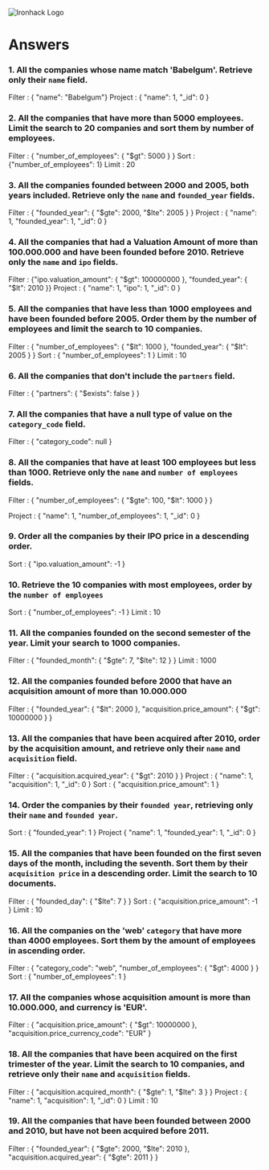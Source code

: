 ![Ironhack Logo](https://i.imgur.com/1QgrNNw.png)

# Answers

### 1. All the companies whose name match 'Babelgum'. Retrieve only their `name` field.

<!-- Your Code Goes Here -->

Filter : { "name": "Babelgum"}
Project : { "name": 1, "\_id": 0 }

### 2. All the companies that have more than 5000 employees. Limit the search to 20 companies and sort them by **number of employees**.

<!-- Your Code Goes Here -->

Filter : { "number_of_employees": { "$gt": 5000 } }
Sort : {"number_of_employees": 1}
Limit : 20

### 3. All the companies founded between 2000 and 2005, both years included. Retrieve only the `name` and `founded_year` fields.

<!-- Your Code Goes Here -->

Filter : { "founded_year": { "$gte": 2000, "$lte": 2005 } }
Project : { "name": 1, "founded_year": 1, "\_id": 0 }

### 4. All the companies that had a Valuation Amount of more than 100.000.000 and have been founded before 2010. Retrieve only the `name` and `ipo` fields.

<!-- Your Code Goes Here -->

Filter : {"ipo.valuation_amount": { "$gt": 100000000 }, "founded_year": { "$lt": 2010 }}
Project : { "name": 1, "ipo": 1, "\_id": 0 }

### 5. All the companies that have less than 1000 employees and have been founded before 2005. Order them by the number of employees and limit the search to 10 companies.

<!-- Your Code Goes Here -->

Filter : {
"number_of_employees": { "$lt": 1000 },
  "founded_year": { "$lt": 2005 }
}
Sort : { "number_of_employees": 1 }
Limit : 10

### 6. All the companies that don't include the `partners` field.

<!-- Your Code Goes Here -->

Filter : { "partners": { "$exists": false } }

### 7. All the companies that have a null type of value on the `category_code` field.

<!-- Your Code Goes Here -->

Filter : { "category_code": null }

### 8. All the companies that have at least 100 employees but less than 1000. Retrieve only the `name` and `number of employees` fields.

<!-- Your Code Goes Here -->

Filter : {
"number_of_employees": { "$gte": 100, "$lt": 1000 }
}

Project : { "name": 1, "number_of_employees": 1, "\_id": 0 }

### 9. Order all the companies by their IPO price in a descending order.

<!-- Your Code Goes Here -->

Sort : { "ipo.valuation_amount": -1 }

### 10. Retrieve the 10 companies with most employees, order by the `number of employees`

<!-- Your Code Goes Here -->

Sort : { "number_of_employees": -1 }
Limit : 10

### 11. All the companies founded on the second semester of the year. Limit your search to 1000 companies.

<!-- Your Code Goes Here -->

Filter : { "founded_month": { "$gte": 7, "$lte": 12 } }
Limit : 1000

### 12. All the companies founded before 2000 that have an acquisition amount of more than 10.000.000

<!-- Your Code Goes Here -->

Filter : {
"founded_year": { "$lt": 2000 },
  "acquisition.price_amount": { "$gt": 10000000 }
}

### 13. All the companies that have been acquired after 2010, order by the acquisition amount, and retrieve only their `name` and `acquisition` field.

<!-- Your Code Goes Here -->

Filter : { "acquisition.acquired_year": { "$gt": 2010 } }
Project : { "name": 1, "acquisition": 1, "\_id": 0 }
Sort : { "acquisition.price_amount": 1 }

### 14. Order the companies by their `founded year`, retrieving only their `name` and `founded year`.

<!-- Your Code Goes Here -->

Sort : { "founded_year": 1 }
Project { "name": 1, "founded_year": 1, "\_id": 0 }

### 15. All the companies that have been founded on the first seven days of the month, including the seventh. Sort them by their `acquisition price` in a descending order. Limit the search to 10 documents.

<!-- Your Code Goes Here -->

Filter : { "founded_day": { "$lte": 7 } }
Sort : { "acquisition.price_amount": -1 }
Limit : 10

### 16. All the companies on the 'web' `category` that have more than 4000 employees. Sort them by the amount of employees in ascending order.

<!-- Your Code Goes Here -->

Filter : {
"category_code": "web",
"number_of_employees": { "$gt": 4000 }
}
Sort : { "number_of_employees": 1 }

### 17. All the companies whose acquisition amount is more than 10.000.000, and currency is 'EUR'.

<!-- Your Code Goes Here -->

Filter : {
"acquisition.price_amount": { "$gt": 10000000 },
"acquisition.price_currency_code": "EUR"
}

### 18. All the companies that have been acquired on the first trimester of the year. Limit the search to 10 companies, and retrieve only their `name` and `acquisition` fields.

<!-- Your Code Goes Here -->

Filter : { "acquisition.acquired_month": { "$gte": 1, "$lte": 3 } }
Project : { "name": 1, "acquisition": 1, "\_id": 0 }
Limit : 10

### 19. All the companies that have been founded between 2000 and 2010, but have not been acquired before 2011.

<!-- Your Code Goes Here -->

Filter : {
"founded_year": { "$gte": 2000, "$lte": 2010 },
"acquisition.acquired_year": { "$gte": 2011 }
}

